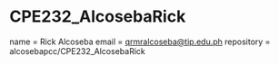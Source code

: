# CPE232_AlcosebaRick
name = Rick Alcoseba
email = qrmralcoseba@tip.edu.ph
repository = alcosebapcc/CPE232_AlcosebaRick
